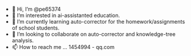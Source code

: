 - 👋 Hi, I’m @pe65374
- 👀 I’m interested in ai-assistanted education.
- 🌱 I’m currently learning auto-corrector for the homework/assignments of school students.
- 💞️ I’m looking to collaborate on auto-corrector and knowledge-tree analysis.
- 📫 How to reach me ... 1454994 - qq.com

<!---
peter65374/peter65374 is a ✨ special ✨ repository because its `README.md` (this file) appears on your GitHub profile.
You can click the Preview link to take a look at your changes.
--->
